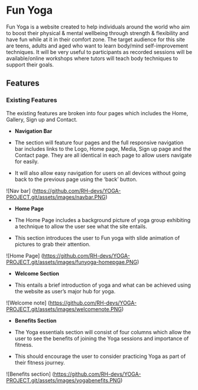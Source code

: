# Fun Yoga
Fun Yoga is a website created to help individuals around the world who aim to boost their physical & mental wellbeing through strength & flexibility and have fun while at it in their comfort zone. The target audience for this site are teens, adults and aged who want to learn body/mind self-improvement techniques.
It will be very useful to participants as recorded sessions will be available/online workshops where tutors will teach body techniques to support their goals.

## Features

### Existing Features

The existing features are broken into four pages which includes the Home, Gallery, Sign up and Contact.
- __Navigation Bar__

- The section will feature four pages and the full responsive navigation bar includes links to the Logo, Home page, Media, Sign up page and the Contact page. They are all identical in each page to allow users navigate for easily.

- It will also allow easy navigation for users on all devices without going back to the previous page using the ‘back’ button.

![Nav bar] (https://github.com/RH-devs/YOGA-PROJECT.git/assets/images/navbar.PNG)

- __Home Page__

- The Home Page includes a background picture of yoga group exhibiting a technique to allow the user see what the site entails.
- This section introduces the user to Fun yoga with slide animation of pictures to grab their attention.

![Home Page] (https://github.com/RH-devs/YOGA-PROJECT.git/assets/images/funyoga-homepgae.PNG)

- __Welcome Section__

- This entails a brief introduction of yoga and what can be achieved using the website as user’s major hub for yoga.

![Welcome note] (https://github.com/RH-devs/YOGA-PROJECT.git/assets/images/welcomenote.PNG)

- __Benefits Section__

- The Yoga essentials section will consist of four columns which allow the user to see the benefits of joining the Yoga sessions and importance of fitness.

- This should encourage the user to consider practicing Yoga as part of their fitness journey.

![Benefits section] (https://github.com/RH-devs/YOGA-PROJECT.git/assets/images/yogabenefits.PNG)










